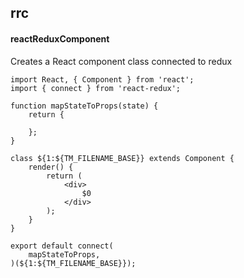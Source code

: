 ## rrc
#### reactReduxComponent
Creates a React component class connected to redux
```
import React, { Component } from 'react';
import { connect } from 'react-redux';

function mapStateToProps(state) {
	return {

	};
}

class ${1:${TM_FILENAME_BASE}} extends Component {
	render() {
		return (
			<div>
				$0
			</div>
		);
	}
}

export default connect(
	mapStateToProps,
)(${1:${TM_FILENAME_BASE}});
```